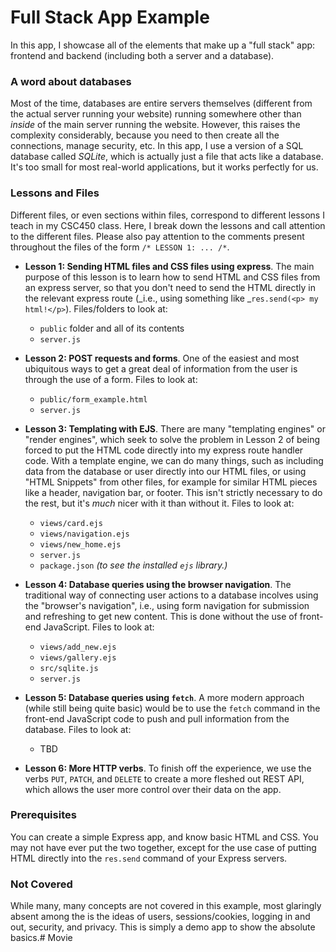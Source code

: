 # Full Stack App Example

In this app, I showcase all of the elements that make up a "full stack" app: frontend and backend (including both a server and a database). 

### A word about databases

Most of the time, databases are entire servers themselves (different from the actual server running your website) running somewhere other than _inside_ of the main server running the website. However, this raises the complexity considerably, because you need to then create all the connections, manage security, etc. In this app, I use a version of a SQL database called _SQLite_, which is actually just a file that acts like a database. It's too small for most real-world applications, but it works perfectly for us.

### Lessons and Files

Different files, or even sections within files, correspond to different lessons I teach in my CSC450 class. Here, I break down the lessons and call attention to the different files. Please also pay attention to the comments present throughout the files of the form `/* LESSON 1: ... /*`.

* **Lesson 1: Sending HTML files and CSS files using express**. The main purpose of this lesson is to learn how to send HTML and CSS files from an express server, so that you don't need to send the HTML directly in the relevant express route (_i.e., using something like _`res.send(<p> my html!</p>`). Files/folders to look at:
  * `public` folder and all of its contents
  * `server.js`

* **Lesson 2: POST requests and forms**. One of the easiest and most ubiquitous ways to get a great deal of information from the user is through the use of a form. Files to look at:
  * `public/form_example.html`
  * `server.js`
  
* **Lesson 3: Templating with EJS**. There are many "templating engines" or "render engines", which seek to solve the problem in Lesson 2 of being forced to put the HTML code directly into my express route handler code. With a template engine, we can do many things, such as including data from the database or user directly into our HTML files, or using "HTML Snippets" from other files, for example for similar HTML pieces like a header, navigation bar, or footer. This isn't strictly necessary to do the rest, but it's _much_ nicer with it than without it. Files to look at:
  * `views/card.ejs`
  * `views/navigation.ejs`
  * `views/new_home.ejs`
  * `server.js`
  * `package.json` _(to see the installed `ejs` library.)_

* **Lesson 4: Database queries using the browser navigation**. The traditional way of connecting user actions to a database incolves using the "browser's navigation", i.e., using form navigation for submission and refreshing to get new content. This is done without the use of front-end JavaScript. Files to look at:
  * `views/add_new.ejs`
  * `views/gallery.ejs`
  * `src/sqlite.js`
  * `server.js`
  
* **Lesson 5: Database queries using `fetch`**. A more modern approach (while still being quite basic) would be to use the `fetch` command in the front-end JavaScript code to push and pull information from the database. Files to look at:
  * TBD

* **Lesson 6: More HTTP verbs**. To finish off the experience, we use the verbs `PUT`, `PATCH`, and `DELETE` to create a more fleshed out REST API, which allows the user more control over their data on the app.

### Prerequisites

You can create a simple Express app, and know basic HTML and CSS. You may not have ever put the two together, except for the use case of putting HTML directly into the `res.send` command of your Express servers. 

### Not Covered

While many, many concepts are not covered in this example, most glaringly absent among the is the ideas of users, sessions/cookies, logging in and out, security, and privacy. This is simply a demo app to show the absolute basics.# Movie
